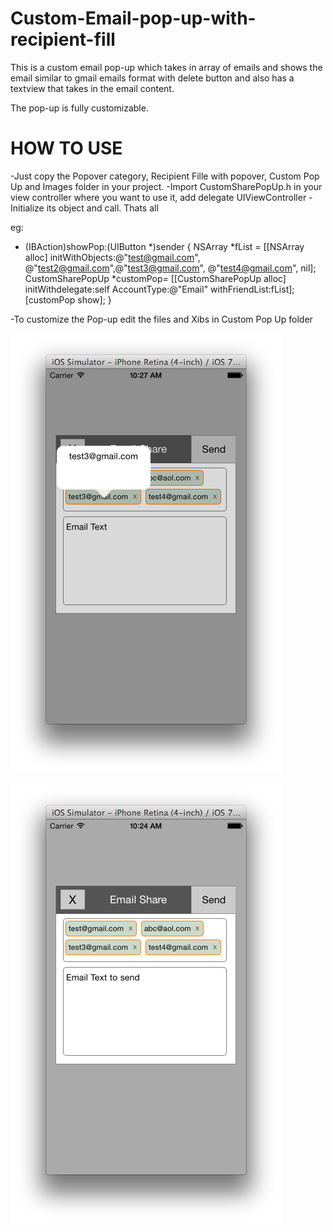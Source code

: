 Custom-Email-pop-up-with-recipient-fill
=======================================

This is a custom email pop-up which takes in array of emails and shows
the email similar to gmail emails format with delete button and also has
a textview that takes in the email content. 

The pop-up is fully customizable. 

HOW TO USE
==========
-Just copy the Popover category, Recipient Fille with popover, Custom Pop Up and Images folder in your project.
-Import CustomSharePopUp.h in your view controller where you want to use it, add delegate UIViewController<CustomSharePopUpDelegate>
-Initialize its object and call. Thats all

eg: 

- (IBAction)showPop:(UIButton *)sender
{
    NSArray *fList = [[NSArray alloc] initWithObjects:@"test@gmail.com", @"test2@gmail.com",@"test3@gmail.com", @"test4@gmail.com", nil];
    CustomSharePopUp *customPop= [[CustomSharePopUp alloc] initWithdelegate:self AccountType:@"Email" withFriendList:fList];
    [customPop show];
}

-To customize the Pop-up edit the files and Xibs in Custom Pop Up folder

![alt tag](https://github.com/feialoh/EmailRecipientFill/blob/master/Screenshot1.png)

![alt tag](https://github.com/feialoh/EmailRecipientFill/blob/master/Screenshot2.png)
